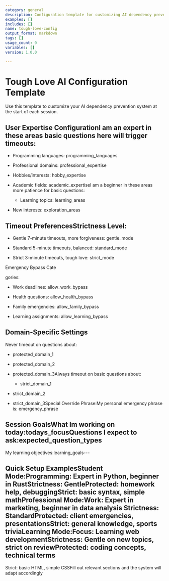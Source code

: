 ```yaml
---
category: general
description: Configuration template for customizing AI dependency prevention settings
examples: []
includes: []
name: tough-love-config
output_format: markdown
tags: []
usage_count: 0
variables: []
version: 1.0.0

---
```

# Tough Love AI Configuration Template

Use this template to customize your AI dependency prevention system at the start of each session.

## User Expertise ConfigurationI am an expert in these areas basic questions here will trigger timeouts:
  - Programming languages: programming_languages

- Professional domains: professional_expertise

- Hobbies/interests: hobby_expertise

- Academic fields: academic_expertiseI am a beginner in these areas more patience for basic questions:
  - Learning topics: learning_areas

- New interests: exploration_areas

## Timeout PreferencesStrictness Level:
  - Gentle 7-minute timeouts, more forgiveness: gentle_mode

- Standard 5-minute timeouts, balanced: standard_mode

- Strict 3-minute timeouts, tough love: strict_mode

Emergency Bypass Cate

gories:
  - Work deadlines: allow_work_bypass

- Health questions: allow_health_bypass

- Family emergencies: allow_family_bypass

- Learning assignments: allow_learning_bypass

## Domain-Specific Settings

Never timeout on questions about:
  - protected_domain_1

- protected_domain_2

- protected_domain_3Always timeout on basic questions about:
  - strict_domain_1

- strict_domain_2

- strict_domain_3Special Override Phrase:My personal emergency phrase is: emergency_phrase

## Session GoalsWhat Im working on today:todays_focusQuestions I expect to ask:expected_question_types

My learning objectives:learning_goals---

## Quick Setup ExamplesStudent Mode:Programming: Expert in Python, beginner in RustStrictness: GentleProtected: homework help, debuggingStrict: basic syntax, simple mathProfessional Mode:Work: Expert in marketing, beginner in data analysis  Strictness: StandardProtected: client emergencies, presentationsStrict: general knowledge, sports triviaLearning Mode:Focus: Learning web developmentStrictness: Gentle on new topics, strict on reviewProtected: coding concepts, technical terms

Strict: basic HTML, simple CSSFill out relevant sections and the system will adapt accordingly
